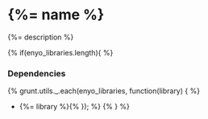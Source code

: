 # {%= name %}

{%= description %}

{% if(enyo_libraries.length){ %}
### Dependencies
{% grunt.utils._.each(enyo_libraries, function(library) { %}
* {%= library %}{% }); %}
{% } %}